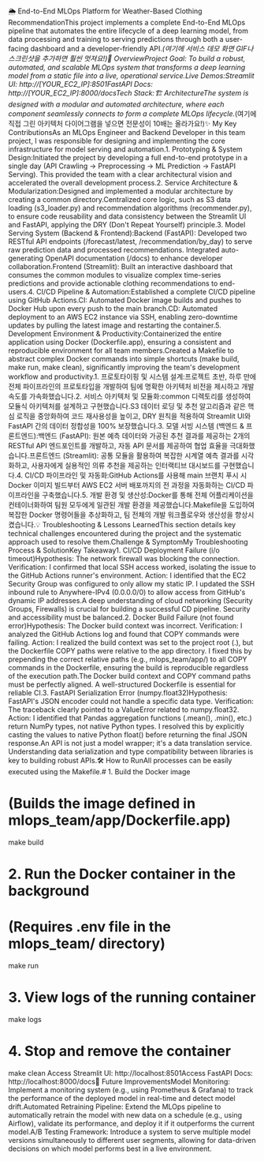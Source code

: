 🌦️ End-to-End MLOps Platform for Weather-Based Clothing RecommendationThis project implements a complete End-to-End MLOps pipeline that automates the entire lifecycle of a deep learning model, from data processing and training to serving predictions through both a user-facing dashboard and a developer-friendly API.*(여기에 서비스 데모 화면 GIF나 스크린샷을 추가하면 훨씬 멋져요!)📍 OverviewProject Goal: To build a robust, automated, and scalable MLOps system that transforms a deep learning model from a static file into a live, operational service.Live Demos:Streamlit UI: http://[YOUR_EC2_IP]:8501FastAPI Docs: http://[YOUR_EC2_IP]:8000/docsTech Stack:🏗️ ArchitectureThe system is designed with a modular and automated architecture, where each component seamlessly connects to form a complete MLOps lifecycle.*(여기에 직접 그린 아키텍처 다이어그램을 넣으면 전문성이 10배는 올라가요!)✨ My Key ContributionsAs an MLOps Engineer and Backend Developer in this team project, I was responsible for designing and implementing the core infrastructure for model serving and automation.1. Prototyping & System Design:Initiated the project by developing a full end-to-end prototype in a single day (API Crawling -> Preprocessing -> ML Prediction -> FastAPI Serving). This provided the team with a clear architectural vision and accelerated the overall development process.2. Service Architecture & Modularization:Designed and implemented a modular architecture by creating a common directory.Centralized core logic, such as S3 data loading (s3_loader.py) and recommendation algorithms (recommender.py), to ensure code reusability and data consistency between the Streamlit UI and FastAPI, applying the DRY (Don't Repeat Yourself) principle.3. Model Serving System (Backend & Frontend):Backend (FastAPI): Developed two RESTful API endpoints (/forecast/latest, /recommendation/by_day) to serve raw prediction data and processed recommendations. Integrated auto-generating OpenAPI documentation (/docs) to enhance developer collaboration.Frontend (Streamlit): Built an interactive dashboard that consumes the common modules to visualize complex time-series predictions and provide actionable clothing recommendations to end-users.4. CI/CD Pipeline & Automation:Established a complete CI/CD pipeline using GitHub Actions.CI: Automated Docker image builds and pushes to Docker Hub upon every push to the main branch.CD: Automated deployment to an AWS EC2 instance via SSH, enabling zero-downtime updates by pulling the latest image and restarting the container.5. Development Environment & Productivity:Containerized the entire application using Docker (Dockerfile.app), ensuring a consistent and reproducible environment for all team members.Created a Makefile to abstract complex Docker commands into simple shortcuts (make build, make run, make clean), significantly improving the team's development workflow and productivity.1. 프로토타이핑 및 시스템 설계:프로젝트 초반, 하루 만에 전체 파이프라인의 프로토타입을 개발하여 팀에 명확한 아키텍처 비전을 제시하고 개발 속도를 가속화했습니다.2. 서비스 아키텍처 및 모듈화:common 디렉토리를 생성하여 모듈식 아키텍처를 설계하고 구현했습니다.S3 데이터 로딩 및 추천 알고리즘과 같은 핵심 로직을 중앙화하여 코드 재사용성을 높이고, DRY 원칙을 적용하여 Streamlit UI와 FastAPI 간의 데이터 정합성을 100% 보장했습니다.3. 모델 서빙 시스템 (백엔드 & 프론트엔드):백엔드 (FastAPI): 원본 예측 데이터와 가공된 추천 결과를 제공하는 2개의 RESTful API 엔드포인트를 개발하고, 자동 API 문서를 제공하여 협업 효율을 극대화했습니다.프론트엔드 (Streamlit): 공통 모듈을 활용하여 복잡한 시계열 예측 결과를 시각화하고, 사용자에게 실용적인 의류 추천을 제공하는 인터랙티브 대시보드를 구현했습니다.4. CI/CD 파이프라인 및 자동화:GitHub Actions를 사용해 main 브랜치 푸시 시 Docker 이미지 빌드부터 AWS EC2 서버 배포까지의 전 과정을 자동화하는 CI/CD 파이프라인을 구축했습니다.5. 개발 환경 및 생산성:Docker를 통해 전체 어플리케이션을 컨테이너화하여 팀원 모두에게 일관된 개발 환경을 제공했습니다.Makefile을 도입하여 복잡한 Docker 명령어들을 추상화하고, 팀 전체의 개발 워크플로우와 생산성을 향상시켰습니다.💡 Troubleshooting & Lessons LearnedThis section details key technical challenges encountered during the project and the systematic approach used to resolve them.Challenge & SymptomMy Troubleshooting Process & SolutionKey Takeaway1. CI/CD Deployment Failure (i/o timeout)Hypothesis: The network firewall was blocking the connection.  Verification: I confirmed that local SSH access worked, isolating the issue to the GitHub Actions runner's environment.  Action: I identified that the EC2 Security Group was configured to only allow my static IP. I updated the SSH inbound rule to Anywhere-IPv4 (0.0.0.0/0) to allow access from GitHub's dynamic IP addresses.A deep understanding of cloud networking (Security Groups, Firewalls) is crucial for building a successful CD pipeline. Security and accessibility must be balanced.2. Docker Build Failure (not found error)Hypothesis: The Docker build context was incorrect.  Verification: I analyzed the GitHub Actions log and found that COPY commands were failing.  Action: I realized the build context was set to the project root (.), but the Dockerfile COPY paths were relative to the app directory. I fixed this by prepending the correct relative paths (e.g., mlops_team/app/) to all COPY commands in the Dockerfile, ensuring the build is reproducible regardless of the execution path.The Docker build context and COPY command paths must be perfectly aligned. A well-structured Dockerfile is essential for reliable CI.3. FastAPI Serialization Error (numpy.float32)Hypothesis: FastAPI's JSON encoder could not handle a specific data type.  Verification: The traceback clearly pointed to a ValueError related to numpy.float32.  Action: I identified that Pandas aggregation functions (.mean(), .min(), etc.) return NumPy types, not native Python types. I resolved this by explicitly casting the values to native Python float() before returning the final JSON response.An API is not just a model wrapper; it's a data translation service. Understanding data serialization and type compatibility between libraries is key to building robust APIs.🛠️ How to RunAll processes can be easily executed using the Makefile.# 1. Build the Docker image
# (Builds the image defined in mlops_team/app/Dockerfile.app)
make build

# 2. Run the Docker container in the background
# (Requires .env file in the mlops_team/ directory)
make run

# 3. View logs of the running container
make logs

# 4. Stop and remove the container
make clean
Access Streamlit UI: http://localhost:8501Access FastAPI Docs: http://localhost:8000/docs🚀 Future ImprovementsModel Monitoring: Implement a monitoring system (e.g., using Prometheus & Grafana) to track the performance of the deployed model in real-time and detect model drift.Automated Retraining Pipeline: Extend the MLOps pipeline to automatically retrain the model with new data on a schedule (e.g., using Airflow), validate its performance, and deploy it if it outperforms the current model.A/B Testing Framework: Introduce a system to serve multiple model versions simultaneously to different user segments, allowing for data-driven decisions on which model performs best in a live environment.
